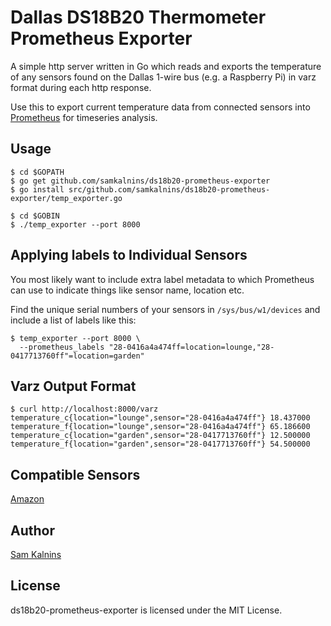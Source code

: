 # Dallas DS18B20 Thermometer Prometheus Exporter

A simple http server written in Go which reads and exports the temperature of any sensors found on the Dallas 1-wire bus (e.g. a Raspberry Pi) in varz format during each http response.

Use this to export current temperature data from connected sensors into [Prometheus](https://prometheus.io/) for timeseries analysis.


## Usage
   
    $ cd $GOPATH
    $ go get github.com/samkalnins/ds18b20-prometheus-exporter
    $ go install src/github.com/samkalnins/ds18b20-prometheus-exporter/temp_exporter.go

    $ cd $GOBIN
    $ ./temp_exporter --port 8000


## Applying labels to Individual Sensors

You most likely want to include extra label metadata to which Prometheus can use to indicate things like sensor name, location etc.

Find the unique serial numbers of your sensors in `/sys/bus/w1/devices` and include a list of labels like this:

    $ temp_exporter --port 8000 \
      --prometheus_labels "28-0416a4a474ff=location=lounge,"28-0417713760ff"=location=garden"


## Varz Output Format

    $ curl http://localhost:8000/varz
    temperature_c{location="lounge",sensor="28-0416a4a474ff"} 18.437000
    temperature_f{location="lounge",sensor="28-0416a4a474ff"} 65.186600
    temperature_c{location="garden",sensor="28-0417713760ff"} 12.500000
    temperature_f{location="garden",sensor="28-0417713760ff"} 54.500000


## Compatible Sensors

[Amazon](http://amzn.to/2jGRjKO)


## Author

[Sam Kalnins](https://github.com/samkalnins)


## License

ds18b20-prometheus-exporter is licensed under the MIT License.